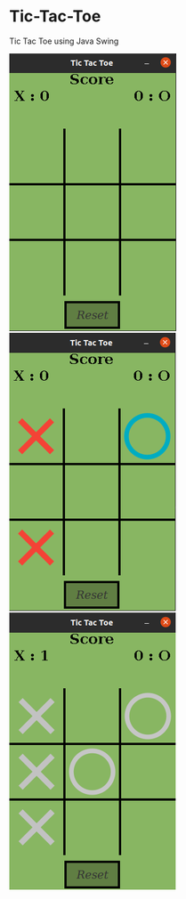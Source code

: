 # Tic-Tac-Toe
Tic Tac Toe using Java Swing

<img src = "images/image1.png">

<img src = "images/image2.png">

<img src = "images/image3.png">
